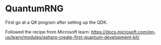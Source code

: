 # QuantumRNG

First go at a Q# program after setting up the QDK.

Followed the recipe from Microsoft learn: https://docs.microsoft.com/en-us/learn/modules/qsharp-create-first-quantum-development-kit/
